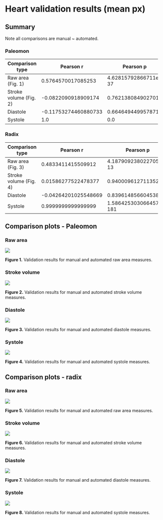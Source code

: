 
# Heart validation results (mean px)

## Summary 

Note all comparisons are manual ~ automated.

### Paleomon 

Comparison type | Pearson r | Pearson p | MSE | RMSE | Offset mean | Offset sd
--- | --- | --- | --- | --- | --- | ---
Raw area (Fig. 1) | 0.5764570017085253 | 4.62815792866711e-37 | 0.07365128547328822 | 0.271387703246275 |  |  
Stroke volume (Fig. 2) | -0.0822090918909174 | 0.7621380849027015 | 0.20925523428721365 | 0.4574442417248398 |  | 
Diastole | -0.11753274460880733 | 0.6646494499578716 | 0.30297905367577677 | 0.5504353310569524 | 2.0 | 3.9210967853395307
Systole | 1.0 | 0.0 | 0.39651998916230224 | 0.6296983318719387 | 0.3125 | 0.9164298936634487

### Radix 

Comparison type | Pearson r | Pearson p | MSE | RMSE | Offset mean | Offset sd
--- | --- | --- | --- | --- | --- | ---
Raw area (Fig. 3) | 0.4833411415509912 | 4.187909238022705e-13 | 0.0801680477442436 | 0.28313962588137254 |  | 
Stroke volume (Fig. 4) | 0.01586277522478377 | 0.9400096127113523 | 0.16886811635905094 | 0.410935659634268 |  | 
Diastole | -0.04264201025548669 | 0.8396148566045388 | 0.16243691633042454 | 0.4030346341574438 | 0.92 | 0.7959899496852959
Systole | 0.9999999999999999 | 1.5864253030664577e-181 | 0.17138693279375186 | 0.4139890491229833 | 0.24 | 0.9911609354691094

## Comparison plots - Paleomon

### Raw area 

<img src='https://github.com/zibbini/misc_embryoPhenomics/blob/master/python/stroke-volume/heartcv/validation/plots/paleomon_areas.png'>

**Figure 1.** Validation results for manual and automated raw area measures.

### Stroke volume

<img src='https://github.com/zibbini/misc_embryoPhenomics/blob/master/python/stroke-volume/heartcv/validation/plots/paleomon_sv.png'>

**Figure 2.** Validation results for manual and automated stroke volume measures.

### Diastole

<img src='https://github.com/zibbini/misc_embryoPhenomics/blob/master/python/stroke-volume/heartcv/validation/plots/paleomon_d.png'>

**Figure 3.** Validation results for manual and automated diastole measures.

### Systole

<img src='https://github.com/zibbini/misc_embryoPhenomics/blob/master/python/stroke-volume/heartcv/validation/plots/paleomon_s.png'>

**Figure 4.** Validation results for manual and automated systole measures.

## Comparison plots - radix

### Raw area 

<img src='https://github.com/zibbini/misc_embryoPhenomics/blob/master/python/stroke-volume/heartcv/validation/plots/radix_areas.png'>

**Figure 5.** Validation results for manual and automated raw area measures.

### Stroke volume

<img src='https://github.com/zibbini/misc_embryoPhenomics/blob/master/python/stroke-volume/heartcv/validation/plots/radix_sv.png'>

**Figure 6.** Validation results for manual and automated stroke volume measures.

### Diastole

<img src='https://github.com/zibbini/misc_embryoPhenomics/blob/master/python/stroke-volume/heartcv/validation/plots/radix_d.png'>

**Figure 7.** Validation results for manual and automated diastole measures.

### Systole

<img src='https://github.com/zibbini/misc_embryoPhenomics/blob/master/python/stroke-volume/heartcv/validation/plots/radix_s.png'>

**Figure 8.** Validation results for manual and automated systole measures.

    